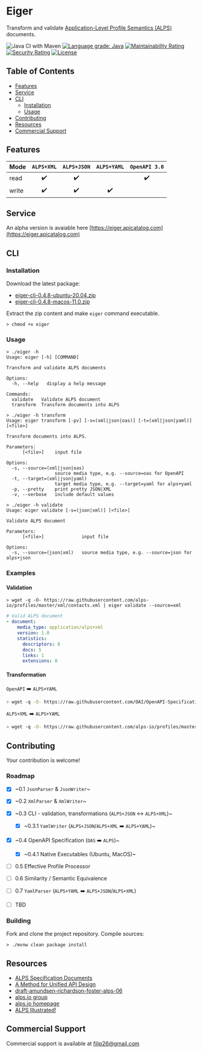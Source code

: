 # Eiger

Transform and validate [Application-Level Profile Semantics (ALPS)](https://tools.ietf.org/html/draft-amundsen-richardson-foster-alps-06) documents.

![Java CI with Maven](https://github.com/filip26/eiger/workflows/Java%20CI%20with%20Maven/badge.svg)
[![Language grade: Java](https://img.shields.io/lgtm/grade/java/g/filip26/alps-cli.svg?logo=lgtm&logoWidth=18)](https://lgtm.com/projects/g/filip26/alps-cli/context:java)
[![Maintainability Rating](https://sonarcloud.io/api/project_badges/measure?project=alps-cli&metric=sqale_rating)](https://sonarcloud.io/dashboard?id=alps-cli)
[![Security Rating](https://sonarcloud.io/api/project_badges/measure?project=alps-cli&metric=security_rating)](https://sonarcloud.io/dashboard?id=alps-cli)
[![License](https://img.shields.io/badge/License-Apache%202.0-blue.svg)](https://opensource.org/licenses/Apache-2.0)

## Table of Contents  
- [Features](#features)
- [Service](#service)
- [CLI](#cli)
  - [Installation](#installation)
  - [Usage](#usage)
- [Contributing](#contributing)  
- [Resources](#resources)  
- [Commercial Support](#commercial-support)

## Features

Mode | `ALPS+XML` | `ALPS+JSON` | `ALPS+YAML` | `OpenAPI 3.0`
--- | :---: | :---: | :---: | :---:
read |   :heavy_check_mark:  |  :heavy_check_mark:  | | :heavy_check_mark:  
write |  :heavy_check_mark:  |  :heavy_check_mark:  |  :heavy_check_mark:  |  

## Service

An alpha version is avaiable here [https://eiger.apicatalog.com](https://eiger.apicatalog.com)

## CLI

### Installation

Download the latest package:

- [eiger-cli-0.4.8-ubuntu-20.04.zip](https://bit.ly/3jb4LF0)
- [eiger-cli-0.4.8-macos-11.0.zip](https://bit.ly/3rkaTh1)

Extract the zip content and make `eiger` command executable.

```ShellSession
> chmod +x eiger
```

### Usage

```ShellSession
> ./eiger -h
Usage: eiger [-h] [COMMAND]

Transform and validate ALPS documents

Options:
  -h, --help   display a help message

Commands:
  validate   Validate ALPS document
  transform  Transform documents into ALPS
```

```ShellSession
> ./eiger -h transform
Usage: eiger transform [-pv] [-s=(xml|json|oas)] [-t=(xml|json|yaml)] [<file>]

Transform documents into ALPS.

Parameters:
      [<file>]    input file

Options:
  -s, --source=(xml|json|oas)
                  source media type, e.g. --source=oas for OpenAPI
  -t, --target=(xml|json|yaml)
                  target media type, e.g. --target=yaml for alps+yaml
  -p, --pretty    print pretty JSON|XML
  -v, --verbose   include default values

```

```ShellSession
> ./eiger -h validate
Usage: eiger validate [-s=(json|xml)] [<file>]

Validate ALPS document

Parameters:
      [<file>]              input file

Options:
  -s, --source=(json|xml)   source media type, e.g. --source=json for alps+json
```

### Examples

#### Validation

```ShellSession
> wget -q -O- https://raw.githubusercontent.com/alps-io/profiles/master/xml/contacts.xml | eiger validate --source=xml
```

```YAML
# Valid ALPS document
- document: 
    media_type: application/alps+xml
    version: 1.0
    statistics:
      descriptors: 8
      docs: 5
      links: 1
      extensions: 0
```

#### Transformation

`OpenAPI` :arrow_right: `ALPS+YAML`
```bash
> wget -q -O- https://raw.githubusercontent.com/OAI/OpenAPI-Specification/master/examples/v3.0/petstore.yaml | eiger transform --source=oas --target=yaml
```

`ALPS+XML` :arrow_right: `ALPS+YAML`
```bash
> wget -q -O- https://raw.githubusercontent.com/alps-io/profiles/master/xml/contacts.xml | eiger transform --source=xml --target=yaml
```

## Contributing

Your contribution is welcome!

### Roadmap

- [x] ~0.1 `JsonParser` & `JsonWriter`~
- [x] ~0.2 `XmlParser` & `XmlWriter`~
- [x] ~0.3 CLI - validation, transformations (`ALPS+JSON` :left_right_arrow: `ALPS+XML`)~
  - [x] ~0.3.1 `YamlWriter` (`ALPS+JSON`/`ALPS+XML` :arrow_right: `ALPS+YAML`)~
- [x] ~0.4 OpenAPI Specification (`OAS` :arrow_right: `ALPS`)~
  - [x] ~0.4.1 Native Executables (Ubuntu, MacOS)~
- [ ] 0.5 Effective Profile Processor
- [ ] 0.6 Similarity  / Semantic Equivalence
- [ ] 0.7 `YamlParser` (`ALPS+YAML` :arrow_right: `ALPS+JSON`/`ALPS+XML`)
- [ ] TBD


### Building

Fork and clone the project repository.
Compile sources:

```ShellSession
> ./mvnw clean package install
```

## Resources
- [ALPS Specification Documents](https://github.com/alps-io/spec)
- [A Method for Unified API Design](http://amundsen.com/talks/2020-04-goto-unified/index.html)
- [draft-amundsen-richardson-foster-alps-06](https://tools.ietf.org/html/draft-amundsen-richardson-foster-alps)
- [alps.io group](https://groups.google.com/g/alps-io)
- [alps.io homepage](http://alps.io/)
- [ALPS Illustrated!](https://bit.ly/3tZ42Mq)

## Commercial Support
Commercial support is available at filip26@gmail.com
